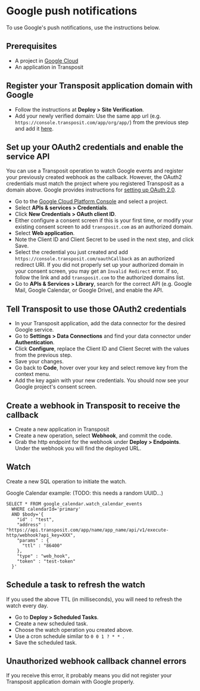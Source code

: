 # Google push notifications

To use Google's push notifications, use the instructions below.

## Prerequisites

* A project in [Google Cloud](https://console.cloud.google.com)
* An application in Transposit

## Register your Transposit application domain with Google

* Follow the instructions at **Deploy > Site Verification**.
* Add your newly verified domain: Use the same app url (e.g. `https://console.transposit.com/app/org/app/`) from the previous step and add it [here](https://console.cloud.google.com/apis/credentials/domainverification).

## Set up your OAuth2 credentials and enable the service API

You can use a Transposit operation to watch Google events and register your previously
created webhook as the callback. However, the OAuth2 credentials must match the project
where you registered Transposit as a domain above. Google provides instructions for [setting up OAuth 2.0](https://support.google.com/cloud/answer/6158849).
* Go to the [Google Cloud Platform Console](https://console.cloud.google.com/) and select a project.
* Select **APIs & services > Credentials**.
* Click  **New Credentials > OAuth client ID**.
* Either configure a consent screen if this is your first time, or modify your existing consent screen to add `transposit.com` as an authorized domain.
* Select **Web application**.
* Note the Client ID and Client Secret to be used in the next step, and click Save.
* Select the credential you just created and add `https://console.transposit.com/oauthCallback` as an authorized redirect URI. If you did not properly set up your authorized domain in your consent screen, you may get an `Invalid Redirect` error. If so, follow the link and add `transposit.com` to the authorized domains list.
* Go to **APIs & Services > Library**, search for the correct API (e.g. Google Mail, Google Calendar, or Google Drive), and enable the API.

## Tell Transposit to use those OAuth2 credentials

* In your Transposit application, add the data connector for the desired Google service.
* Go to **Settings > Data Connections** and find your data connector under **Authentication**.
* Click **Configure**, replace the Client ID and Client Secret with the values from the previous step.
* Save your changes.
* Go back to **Code**, hover over your key and select remove key from the context menu.
* Add the key again with your new credentials. You should now see your Google project's consent screen.

## Create a webhook in Transposit to receive the callback

* Create a new application in Transposit
* Create a new operation, select **Webhook**, and commit the code.
* Grab the http endpoint for the webhook under **Deploy > Endpoints**. Under the webhook you will find the deployed URL.

## Watch

Create a new SQL operation to initiate the watch.

Google Calendar example: (TODO: this needs a random UUID...)

```
SELECT * FROM google_calendar.watch_calendar_events
  WHERE calendarId='primary'
  AND $body='{
    "id" : "test",
    "address" : "https://api.transposit.com/app/name/app_name/api/v1/execute-http/webhook?api_key=XXX",
    "params" : {
      "ttl" : "86400"
    },
    "type" : "web_hook",
    "token" : "test-token"
  }'
```

## Schedule a task to refresh the watch

If you used the above TTL (in milliseconds), you will need to refresh the watch every day.

* Go to **Deploy > Scheduled Tasks**.
* Create a new scheduled task.
* Choose the watch operation you created above.
* Use a cron schedule similar to `0 0 1 ? * * `.
* Save the scheduled task.

## Unauthorized webhook callback channel errors

If you receive this error, it probably means you did not register your Transposit application domain with Google properly.
